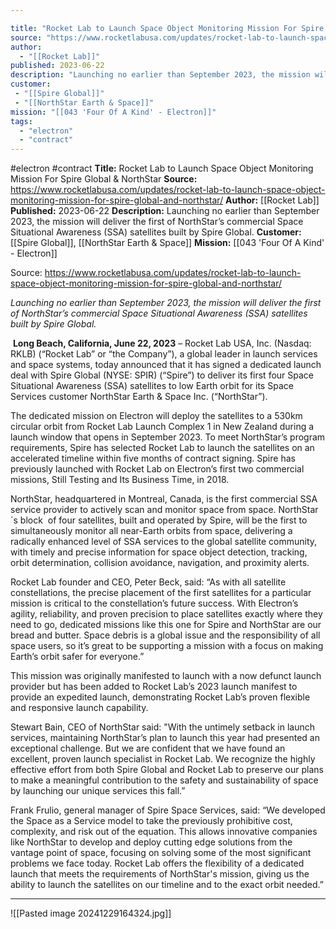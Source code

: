 ```yaml
---

title: "Rocket Lab to Launch Space Object Monitoring Mission For Spire Global & NorthStar "
source: "https://www.rocketlabusa.com/updates/rocket-lab-to-launch-space-object-monitoring-mission-for-spire-global-and-northstar/"
author:
  - "[[Rocket Lab]]"
published: 2023-06-22
description: "Launching no earlier than September 2023, the mission will deliver the first of NorthStar’s commercial Space Situational Awareness (SSA) satellites built by Spire Global."
customer:
 - "[[Spire Global]]"
 - "[[NorthStar Earth & Space]]"
mission: "[[043 'Four Of A Kind' - Electron]]"
tags:
  - "electron"
  - "contract"
---
```


#electron #contract
**Title:** Rocket Lab to Launch Space Object Monitoring Mission For Spire Global & NorthStar 
**Source:** https://www.rocketlabusa.com/updates/rocket-lab-to-launch-space-object-monitoring-mission-for-spire-global-and-northstar/
**Author:** [[Rocket Lab]]
**Published:** 2023-06-22
**Description:** Launching no earlier than September 2023, the mission will deliver the first of NorthStar’s commercial Space Situational Awareness (SSA) satellites built by Spire Global.
**Customer:** [[Spire Global]], [[NorthStar Earth & Space]]
**Mission:** [[043 'Four Of A Kind' - Electron]]

Source: https://www.rocketlabusa.com/updates/rocket-lab-to-launch-space-object-monitoring-mission-for-spire-global-and-northstar/

*Launching no earlier than September 2023, the mission will deliver the first of NorthStar’s commercial Space Situational Awareness (SSA) satellites built by Spire Global.*

 **Long Beach, California, June 22, 2023** – Rocket Lab USA, Inc. (Nasdaq: RKLB) (“Rocket Lab” or “the Company”), a global leader in launch services and space systems, today announced that it has signed a dedicated launch deal with Spire Global (NYSE: SPIR) (“Spire”) to deliver its first four Space Situational Awareness (SSA) satellites to low Earth orbit for its Space Services customer NorthStar Earth & Space Inc. (“NorthStar”).

The dedicated mission on Electron will deploy the satellites to a 530km circular orbit from Rocket Lab Launch Complex 1 in New Zealand during a launch window that opens in September 2023. To meet NorthStar’s program requirements, Spire has selected Rocket Lab to launch the satellites on an accelerated timeline within five months of contract signing. Spire has previously launched with Rocket Lab on Electron’s first two commercial missions, Still Testing and Its Business Time, in 2018. 

NorthStar, headquartered in Montreal, Canada, is the first commercial SSA service provider to actively scan and monitor space from space. NorthStar´s block  of four satellites, built and operated by Spire, will be the first to simultaneously monitor all near-Earth orbits from space, delivering a radically enhanced level of SSA services to the global satellite community, with timely and precise information for space object detection, tracking, orbit determination, collision avoidance, navigation, and proximity alerts.   

Rocket Lab founder and CEO, Peter Beck, said: “As with all satellite constellations, the precise placement of the first satellites for a particular mission is critical to the constellation’s future success. With Electron’s agility, reliability, and proven precision to place satellites exactly where they need to go, dedicated missions like this one for Spire and NorthStar are our bread and butter. Space debris is a global issue and the responsibility of all space users, so it’s great to be supporting a mission with a focus on making Earth’s orbit safer for everyone.”  

This mission was originally manifested to launch with a now defunct launch provider but has been added to Rocket Lab’s 2023 launch manifest to provide an expedited launch, demonstrating Rocket Lab’s proven flexible and responsive launch capability.

Stewart Bain, CEO of NorthStar said: "With the untimely setback in launch services, maintaining NorthStar’s plan to launch this year had presented an exceptional challenge. But we are confident that we have found an excellent, proven launch specialist in Rocket Lab. We recognize the highly effective effort from both Spire Global and Rocket Lab to preserve our plans to make a meaningful contribution to the safety and sustainability of space by launching our unique services this fall.” 

Frank Frulio, general manager of Spire Space Services, said: “We developed the Space as a Service model to take the previously prohibitive cost, complexity, and risk out of the equation. This allows innovative companies like NorthStar to develop and deploy cutting edge solutions from the vantage point of space, focusing on solving some of the most significant problems we face today. Rocket Lab offers the flexibility of a dedicated launch that meets the requirements of NorthStar's mission, giving us the ability to launch the satellites on our timeline and to the exact orbit needed.”

---

![[Pasted image 20241229164324.jpg]]